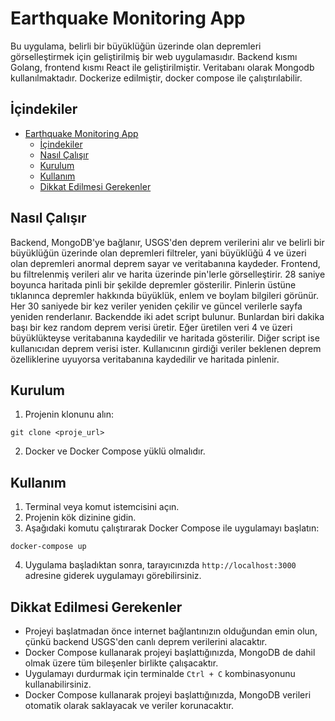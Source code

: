 # Earthquake Monitoring App

Bu uygulama, belirli bir büyüklüğün üzerinde olan depremleri görselleştirmek için geliştirilmiş bir web uygulamasıdır. Backend kısmı Golang, frontend kısmı React ile geliştirilmiştir. Veritabanı olarak Mongodb kullanılmaktadır. Dockerize edilmiştir, docker compose ile çalıştırılabilir.

## İçindekiler

- [Earthquake Monitoring App](#earthquake-monitoring-app)
  - [İçindekiler](#i̇çindekiler)
  - [Nasıl Çalışır](#nasıl-çalışır)
  - [Kurulum](#kurulum)
  - [Kullanım](#kullanım)
  - [Dikkat Edilmesi Gerekenler](#dikkat-edilmesi-gerekenler)

## Nasıl Çalışır

Backend, MongoDB'ye bağlanır, USGS'den deprem verilerini alır ve belirli bir büyüklüğün üzerinde olan depremleri filtreler, yani büyüklüğü 4 ve üzeri olan depremleri anormal deprem sayar ve veritabanına kaydeder. Frontend, bu filtrelenmiş verileri alır ve harita üzerinde pin'lerle görselleştirir. 28 saniye boyunca haritada pinli bir şekilde depremler gösterilir. Pinlerin üstüne tıklanınca depremler hakkında büyüklük, enlem ve boylam bilgileri görünür. Her 30 saniyede bir kez veriler yeniden çekilir ve güncel verilerle sayfa yeniden renderlanır. Backendde iki adet script bulunur. Bunlardan biri dakika başı bir kez random deprem verisi üretir. Eğer üretilen veri 4 ve üzeri büyüklükteyse veritabanına kaydedilir ve haritada gösterilir. Diğer script ise kullanıcıdan deprem verisi ister. Kullanıcının girdiği veriler beklenen deprem özelliklerine uyuyorsa veritabanına kaydedilir ve haritada pinlenir.

## Kurulum

1. Projenin klonunu alın:

```
git clone <proje_url>
```

2. Docker ve Docker Compose yüklü olmalıdır.

## Kullanım

1. Terminal veya komut istemcisini açın.
2. Projenin kök dizinine gidin.
3. Aşağıdaki komutu çalıştırarak Docker Compose ile uygulamayı başlatın:

```
docker-compose up
```

4. Uygulama başladıktan sonra, tarayıcınızda `http://localhost:3000` adresine giderek uygulamayı görebilirsiniz.

## Dikkat Edilmesi Gerekenler

- Projeyi başlatmadan önce internet bağlantınızın olduğundan emin olun, çünkü backend USGS'den canlı deprem verilerini alacaktır.
- Docker Compose kullanarak projeyi başlattığınızda, MongoDB de dahil olmak üzere tüm bileşenler birlikte çalışacaktır.
- Uygulamayı durdurmak için terminalde `Ctrl + C` kombinasyonunu kullanabilirsiniz.
- Docker Compose kullanarak projeyi başlattığınızda, MongoDB verileri otomatik olarak saklayacak ve veriler korunacaktır.

